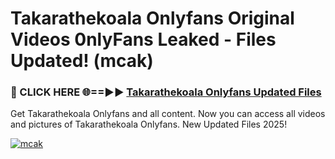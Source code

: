 # Takarathekoala Onlyfans Original Videos 0nlyFans Leaked - Files Updated! (mcak)

<h3>🔴 CLICK HERE 🌐==►► <a href="https://tinyurl.com/ehrbuxhb" rel="nofollow">Takarathekoala Onlyfans Updated Files</a></h3>

Get Takarathekoala Onlyfans and all content. Now you can access all videos and pictures of Takarathekoala Onlyfans. New Updated Files 2025!

[![mcak](https://i.imgur.com/lVYEuWS.gif)](https://tinyurl.com/ehrbuxhb)
